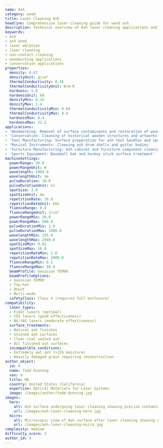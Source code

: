 ```yaml
---
name: Ash
category: wood
title: Laser Cleaning Ash
headline: Comprehensive laser cleaning guide for wood ash
description: Technical overview of Ash laser cleaning applications and parameters
keywords:
- ash
- ash wood
- laser ablation
- laser cleaning
- non-contact cleaning
- woodworking applications
- conservation applications
properties:
  density: 0.67
  densityUnit: g/cm³
  thermalConductivity: 0.16
  thermalConductivityUnit: W/m·K
  hardness: 5.0
  hardnessUnit: kN
  densityMin: 0.16
  densityMax: 1.4
  thermalConductivityMin: 0.04
  thermalConductivityMax: 0.4
  hardnessMin: 0.4
  hardnessMax: 22.2
applications:
- 'Woodworking: Removal of surface contaminants and restoration of wooden artifacts'
- 'Conservation: Cleaning of historical wooden structures and artworks'
- 'Tool Manufacturing: Surface preparation for ash tool handles and sports equipment'
- 'Musical Instruments: Cleaning ash drum shells and guitar bodies'
- 'Furniture Manufacturing: Ash cabinet and furniture component cleaning'
- 'Sports Equipment: Baseball bat and hockey stick surface treatment'
machineSettings:
  powerRange: 50.0
  powerRangeUnit: W
  wavelength: 1064.0
  wavelengthUnit: nm
  pulseDuration: 10.0
  pulseDurationUnit: ns
  spotSize: 2.0
  spotSizeUnit: mm
  repetitionRate: 10.0
  repetitionRateUnit: kHz
  fluenceRange: 0.8
  fluenceRangeUnit: J/cm²
  powerRangeMin: 20.0
  powerRangeMax: 500.0
  pulseDurationMin: 1.0
  pulseDurationMax: 1000.0
  wavelengthMin: 355.0
  wavelengthMax: 2940.0
  spotSizeMin: 0.01
  spotSizeMax: 10.0
  repetitionRateMin: 1.0
  repetitionRateMax: 1000.0
  fluenceRangeMin: 0.1
  fluenceRangeMax: 50.0
  beamProfile: Gaussian TEM00
  beamProfileOptions:
  - Gaussian TEM00
  - Top-hat
  - Donut
  - Multi-mode
  safetyClass: Class 4 (requires full enclosure)
compatibility:
  laser_types:
  - Fiber lasers (optimal)
  - CO2 lasers (good effectiveness)
  - Nd:YAG lasers (moderate effectiveness)
  surface_treatments:
  - Natural ash finishes
  - Stained ash surfaces
  - Clear coat sealed ash
  - Oil finished ash surfaces
  incompatible_conditions:
  - Extremely wet ash (>15% moisture)
  - Heavily damaged grain requiring reconstruction
author_object:
  id: 4
  name: Todd Dunning
  sex: m
  title: MA
  country: United States (California)
  expertise: Optical Materials for Laser Systems
  image: /images/author/todd-dunning.jpg
images:
  hero:
    alt: Ash surface undergoing laser cleaning showing precise contamination removal
    url: /images/ash-laser-cleaning-hero.jpg
  micro:
    alt: Microscopic view of Ash surface after laser cleaning showing detailed surface structure
    url: /images/ash-laser-cleaning-micro.jpg
complexity: medium
difficulty_score: 3
author_id: 4
---
```

